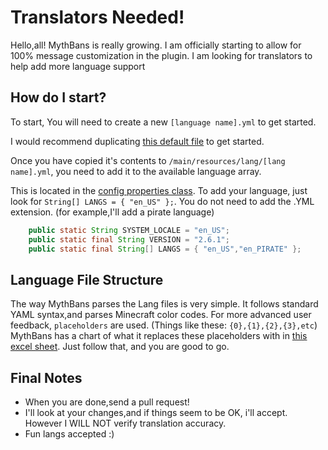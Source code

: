 > 

Translators Needed!
=======

Hello,all! MythBans is really growing. I am officially starting to allow for 100% message customization in the plugin. I am looking for translators to help add more language support


## How do I start? ##

To start, You will need to create a new `[language name].yml` to get started.

I would recommend duplicating [this default file](https://github.com/MythTheWolf/MythBans-JavaPlugin/blob/master/src/main/resources/lang/en_US.yml) to get started.

Once you have copied it's contents to `/main/resources/lang/[lang name].yml`, you need to add it to the available language array.

This is located in the [config properties class](https://github.com/MythTheWolf/MythBans-JavaPlugin/blob/master/src/main/java/com/myththewolf/MythBans/lib/feilds/ConfigProperties.java). To add your language, just look for `String[] LANGS = { "en_US" };`. 
You do not need to add the .YML extension.
(for example,I'll add a pirate language)
```java
	public static String SYSTEM_LOCALE = "en_US";
	public static final String VERSION = "2.6.1";
	public static final String[] LANGS = { "en_US","en_PIRATE" };
```
 
 ## Language File Structure ##
 
 The way MythBans parses the Lang files is very simple. It follows standard YAML syntax,and parses Minecraft color codes.
 For more advanced user feedback, `placeholders` are used. (Things like these: `{0},{1},{2},{3},etc`)
 MythBans has a chart of what it replaces these placeholders with in [this excel sheet](https://github.com/MythTheWolf/MythBans-JavaPlugin/blob/master/Message%20Varibles.xlsx).
 Just follow that, and you are good to go.
 
 ## Final Notes ##
* When you are done,send a pull request!
* I'll look at your changes,and if things seem to be OK, i'll accept. However I WILL NOT verify translation accuracy.
* Fun langs accepted :)
